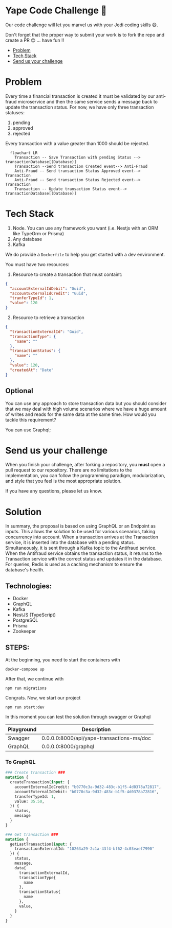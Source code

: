 # Yape Code Challenge :rocket:

Our code challenge will let you marvel us with your Jedi coding skills :smile:. 

Don't forget that the proper way to submit your work is to fork the repo and create a PR :wink: ... have fun !!

- [Problem](#problem)
- [Tech Stack](#tech_stack)
- [Send us your challenge](#send_us_your_challenge)

# Problem

Every time a financial transaction is created it must be validated by our anti-fraud microservice and then the same service sends a message back to update the transaction status.
For now, we have only three transaction statuses:

<ol>
  <li>pending</li>
  <li>approved</li>
  <li>rejected</li>  
</ol>

Every transaction with a value greater than 1000 should be rejected.

```mermaid
  flowchart LR
    Transaction -- Save Transaction with pending Status --> transactionDatabase[(Database)]
    Transaction --Send transaction Created event--> Anti-Fraud
    Anti-Fraud -- Send transaction Status Approved event--> Transaction
    Anti-Fraud -- Send transaction Status Rejected event--> Transaction
    Transaction -- Update transaction Status event--> transactionDatabase[(Database)]
```

# Tech Stack

<ol>
  <li>Node. You can use any framework you want (i.e. Nestjs with an ORM like TypeOrm or Prisma) </li>
  <li>Any database</li>
  <li>Kafka</li>    
</ol>

We do provide a `Dockerfile` to help you get started with a dev environment.

You must have two resources:

1. Resource to create a transaction that must containt:

```json
{
  "accountExternalIdDebit": "Guid",
  "accountExternalIdCredit": "Guid",
  "tranferTypeId": 1,
  "value": 120
}
```

2. Resource to retrieve a transaction

```json
{
  "transactionExternalId": "Guid",
  "transactionType": {
    "name": ""
  },
  "transactionStatus": {
    "name": ""
  },
  "value": 120,
  "createdAt": "Date"
}
```

## Optional

You can use any approach to store transaction data but you should consider that we may deal with high volume scenarios where we have a huge amount of writes and reads for the same data at the same time. How would you tackle this requirement?

You can use Graphql;

# Send us your challenge

When you finish your challenge, after forking a repository, you **must** open a pull request to our repository. There are no limitations to the implementation, you can follow the programming paradigm, modularization, and style that you feel is the most appropriate solution.

If you have any questions, please let us know.




# Solution

In summary, the proposal is based on using GraphQL or an Endpoint as inputs. This allows the solution to be used for various scenarios, taking concurrency into account. When a transaction arrives at the Transaction service, it is inserted into the database with a pending status. Simultaneously, it is sent through a Kafka topic to the Antifraud service. When the Antifraud service obtains the transaction status, it returns to the Transaction service with the correct status and updates it in the database. For queries, Redis is used as a caching mechanism to ensure the database's health.

## Technologies:
- Docker
- GraphQL
- Kafka
- NestJS (TypeScript)
- PostgreSQL
- Prisma
- Zookeeper

## STEPS:

At the beginning, you need to start the containers with

```
docker-compose up
```

After that, we continue with

```
npm run migrations
```

Congrats. Now, we start our project

```
npm run start:dev
```

In this moment you can test the solution through swagger or Graphql


| Playground | Description |
| --- | --- |
| Swagger | 0.0.0.0:8000/api/yape-transactions-ms/doc |
| GraphQL | 0.0.0.0:8000/graphql |


### To GraphQL

```GraphQL
### Create transaction ###
mutation {
  createTransaction(input: {
    accountExternalIdCredit: "b0770c3a-9d32-483c-b1f5-4d0378a72817",
    accountExternalIdDebit: "b0770c3a-9d32-483c-b1f5-4d0378a72816",
    transferTypeId: 1,
    value: 35.50,
  }) {
    status, 
    message
  }
}
```
```GraphQL
### Get transaction ###
mutation {
  getLastTransaction(input: {
    transactionExternalId: "10263a29-2c1a-43f4-bf62-4c03eaef7990"
  }) {
    status, 
    message,
    data{
      transactionExternalId,
      transactionType{
      	name
      },
      transactionStatus{
      	name
      },
      value,
    }
  }
}
```